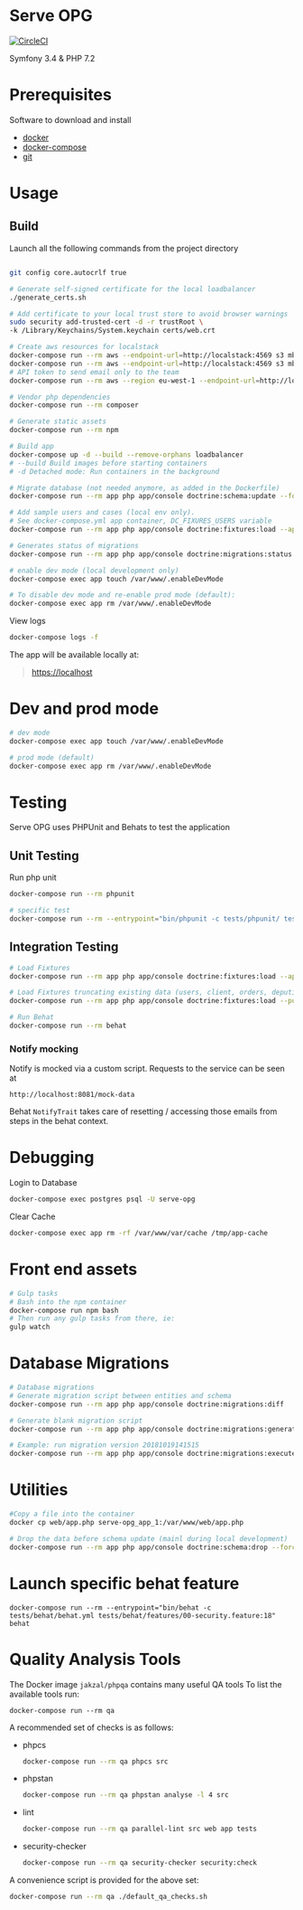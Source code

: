 # Serve OPG

[![CircleCI](https://circleci.com/gh/ministryofjustice/serve-opg/tree/master.svg?style=svg&circle-token=79410497f5cde03ffb512d50e427dea8a272ff0b)](https://circleci.com/gh/ministryofjustice/serve-opg/tree/master)

Symfony 3.4 & PHP 7.2

# Prerequisites
Software to download and install
-   [docker](https://docs.docker.com/install/)
-   [docker-compose](https://docs.docker.com/compose/install/)
-   [git](https://git-scm.com/book/en/v2/Getting-Started-Installing-Git)

# Usage
## Build
Launch all the following commands from the project directory
```bash

git config core.autocrlf true

# Generate self-signed certificate for the local loadbalancer
./generate_certs.sh

# Add certificate to your local trust store to avoid browser warnings
sudo security add-trusted-cert -d -r trustRoot \
-k /Library/Keychains/System.keychain certs/web.crt

# Create aws resources for localstack
docker-compose run --rm aws --endpoint-url=http://localstack:4569 s3 mb s3://sirius_test_bucket
docker-compose run --rm aws --endpoint-url=http://localstack:4569 s3 mb s3://test_bucket
# API token to send email only to the team 
docker-compose run --rm aws --region eu-west-1 --endpoint-url=http://localstack:4584 secretsmanager create-secret --name notification_api_key --secret-string "local-dc0ef8aa-ffdf-4bfb-9c47-30ea20362eb1-6b44c7a0-00dc-4d55-9fc4-69bcb0d67738"

# Vendor php dependencies
docker-compose run --rm composer

# Generate static assets
docker-compose run --rm npm

# Build app
docker-compose up -d --build --remove-orphans loadbalancer
# --build Build images before starting containers
# -d Detached mode: Run containers in the background

# Migrate database (not needed anymore, as added in the Dockerfile)
docker-compose run --rm app php app/console doctrine:schema:update --force --dump-sql

# Add sample users and cases (local env only). 
# See docker-compose.yml app container, DC_FIXURES_USERS variable 
docker-compose run --rm app php app/console doctrine:fixtures:load --append

# Generates status of migrations
docker-compose run --rm app php app/console doctrine:migrations:status

# enable dev mode (local development only)
docker-compose exec app touch /var/www/.enableDevMode

# To disable dev mode and re-enable prod mode (default):
docker-compose exec app rm /var/www/.enableDevMode
```

View logs
```bash
docker-compose logs -f
```

The app will be available locally at:
> [https://localhost](https://localhost/)




# Dev and prod mode
```bash
# dev mode
docker-compose exec app touch /var/www/.enableDevMode

# prod mode (default)
docker-compose exec app rm /var/www/.enableDevMode

```

# Testing
Serve OPG uses PHPUnit and Behats to test the application

## Unit Testing
Run php unit
```bash
docker-compose run --rm phpunit

# specific test
docker-compose run --rm --entrypoint="bin/phpunit -c tests/phpunit/ tests/phpunit/Service/UserProviderTest.php" phpunit

```

## Integration Testing
```bash
# Load Fixtures
docker-compose run --rm app php app/console doctrine:fixtures:load --append

# Load Fixtures truncating existing data (users, client, orders, deputies)
docker-compose run --rm app php app/console doctrine:fixtures:load --purge-with-truncate

# Run Behat
docker-compose run --rm behat
```

### Notify mocking
Notify is mocked via a custom script.
Requests to the service can be seen at 

`http://localhost:8081/mock-data`

Behat `NotifyTrait` takes care of resetting / accessing those emails from steps in the behat context.

# Debugging
Login to Database
```bash
docker-compose exec postgres psql -U serve-opg
```

Clear Cache
```bash
docker-compose exec app rm -rf /var/www/var/cache /tmp/app-cache
```

# Front end assets

```bash
# Gulp tasks
# Bash into the npm container
docker-compose run npm bash
# Then run any gulp tasks from there, ie:
gulp watch
```

# Database Migrations
```bash
# Database migrations
# Generate migration script between entities and schema
docker-compose run --rm app php app/console doctrine:migrations:diff

# Generate blank migration script
docker-compose run --rm app php app/console doctrine:migrations:generate

# Example: run migration version 20181019141515
docker-compose run --rm app php app/console doctrine:migrations:execute 20181019141515
```

# Utilities


```bash
#Copy a file into the container
docker cp web/app.php serve-opg_app_1:/var/www/web/app.php

# Drop the data before schema update (mainl during local development)
docker-compose run --rm app php app/console doctrine:schema:drop --force

```


# Launch specific behat feature

```
docker-compose run --rm --entrypoint="bin/behat -c tests/behat/behat.yml tests/behat/features/00-security.feature:18" behat
```

# Quality Analysis Tools
The Docker image `jakzal/phpqa` contains many useful QA tools
To list the available tools run:
```shell
docker-compose run --rm qa
```

A recommended set of checks is as follows:
-   phpcs
    ```bash
    docker-compose run --rm qa phpcs src
    ```
-   phpstan
    ```bash
    docker-compose run --rm qa phpstan analyse -l 4 src
    ```
-   lint
    ```bash
    docker-compose run --rm qa parallel-lint src web app tests
    ```
-   security-checker
    ```bash
    docker-compose run --rm qa security-checker security:check
    ```

A convenience script is provided for the above set:
```bash
docker-compose run --rm qa ./default_qa_checks.sh
```
